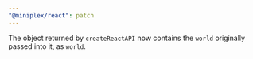 ```yaml
---
"@miniplex/react": patch
---
```


The object returned by `createReactAPI` now contains the `world` originally passed into it, as `world`.
